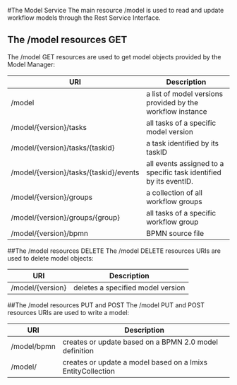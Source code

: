 #The Model Service
The main resource /model is used to read and update workflow models through the Rest Service Interface.
 

## The /model resources GET
The /model GET resources are used to get model objects provided by the Model Manager:


| URI                                           | Description                                                           | 
|-----------------------------------------------|-----------------------------------------------------------------------|
| /model                                        | a list of model versions provided by the  workflow instance           |
| /model/{version}/tasks                        | all tasks of a specific model  version                                |
| /model/{version}/tasks/{taskid}               | a task identified by its taskID                                       |
| /model/{version}/tasks/{taskid}/events        | all events assigned to a specific task identified by its eventID.     |
| /model/{version}/groups                       | a collection of all workflow groups                                   |
| /model/{version}/groups/{group}               | all tasks of a specific workflow group                                |
| /model/{version}/bpmn                         | BPMN source file                                                      |



##The /model resources DELETE
The /model DELETE resources URIs are used to delete model objects:

| URI                                           | Description                               | 
|-----------------------------------------------|-------------------------------------------|
| /model/{version}                              | deletes a specified model version         |



##The /model resources PUT and POST
The /model PUT and POST resources URIs are used to write a model:

| URI                        | Description                                                      | 
|----------------------------|------------------------------------------------------------------|
| /model/bpmn                | creates or update based on a BPMN 2.0 model definition           |
| /model/                    | creates or update a model based on a Imixs EntityCollection      |
   